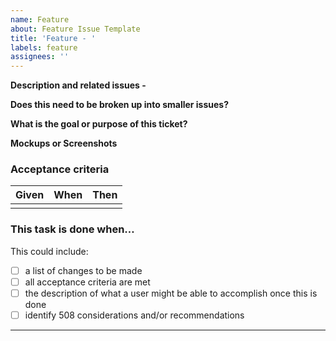 ```yaml
---
name: Feature
about: Feature Issue Template
title: 'Feature - '
labels: feature
assignees: ''
---
```


<!-- e.g.
Title should be describing the story/feature in one sentences:
- As a team user, I want to be able to move a student from one roster to another.
- Create Title Case component and use for all Nav Items, Section Titles, and Table Headers -->

**Description and related issues -**
<!-- Describe the feature here and link or add dependencies to any applicable issues; include background of the problem being solved, policy, regulation, or business justification -->

**Does this need to be broken up into smaller issues?**

**What is the goal or purpose of this ticket?**

**Mockups or Screenshots**

### Acceptance criteria

| Given | When | Then |
| ----- | ---- | ---- |
|       |      |      |

### This task is done when…

This could include:

- [ ] a list of changes to be made
- [ ] all acceptance criteria are met
- [ ] the description of what a user might be able to accomplish once this is done
- [ ] identify 508 considerations and/or recommendations

---

<!-- Add additional labels (design, dev, compliance, BUG, etc) and size before submitting. -->
